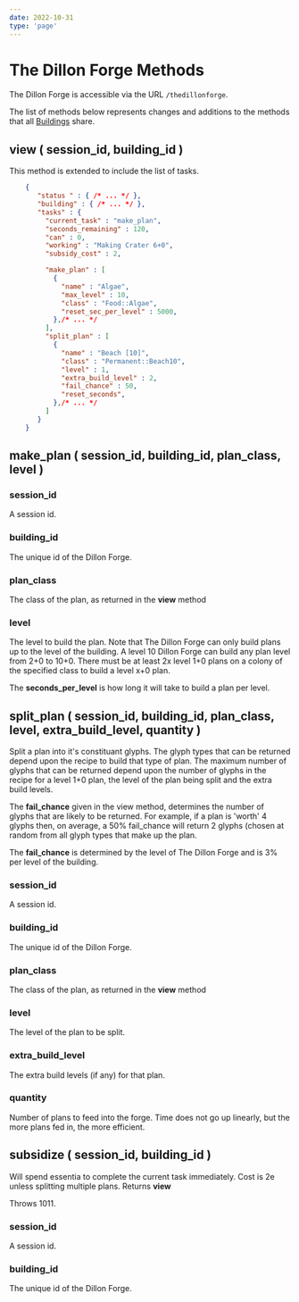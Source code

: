 ```yaml
---
date: 2022-10-31
type: 'page'
---
```


# The Dillon Forge Methods

The Dillon Forge is accessible via the URL `/thedillonforge`.

The list of methods below represents changes and additions to the methods that all [Buildings](/api/Buildings) share.

## view ( session_id, building_id )

This method is extended to include the list of tasks.

```json
    {
       "status " : { /* ... */ },
       "building" : { /* ... */ },
       "tasks" : {
         "current_task" : "make_plan",
         "seconds_remaining" : 120,
         "can" : 0,
         "working" : "Making Crater 6+0",
         "subsidy_cost" : 2,

         "make_plan" : [
           {
             "name" : "Algae",
             "max_level" : 10,
             "class" : "Food::Algae",
             "reset_sec_per_level" : 5000,
           },/* ... */
         ],
         "split_plan" : [
           {
             "name" : "Beach [10]",
             "class" : "Permanent::Beach10",
             "level" : 1,
             "extra_build_level" : 2,
             "fail_chance" : 50,
             "reset_seconds",
           },/* ... */
         ]
       }
    }
```

## make_plan ( session_id, building_id, plan_class, level )

### session_id

A session id.

### building_id

The unique id of the Dillon Forge.

### plan_class

The class of the plan, as returned in the **view** method

### level

The level to build the plan. Note that The Dillon Forge can only build plans
up to the level of the building. A level 10 Dillon Forge can build any plan level
from 2+0 to 10+0. There must be at least 2x level 1+0 plans on a colony of the
specified class to build a level x+0 plan.

The **seconds_per_level** is how long it will take to build a plan per level.

## split_plan ( session_id, building_id, plan_class, level, extra_build_level, quantity )

Split a plan into it's constituant glyphs. The glyph types that can be returned
depend upon the recipe to build that type of plan. The maximum number of glyphs
that can be returned depend upon the number of glyphs in the recipe for a level
1+0 plan, the level of the plan being split and the extra build levels.

The **fail_chance** given in the view method, determines the number of glyphs that
are likely to be returned. For example, if a plan is 'worth' 4 glyphs then, on
average, a 50% fail_chance will return 2 glyphs (chosen at random from all glyph
types that make up the plan.

The **fail_chance** is determined by the level of The Dillon Forge and is 3% per
level of the building.

### session_id

A session id.

### building_id

The unique id of the Dillon Forge.

### plan_class

The class of the plan, as returned in the **view** method

### level

The level of the plan to be split.

### extra_build_level

The extra build levels (if any) for that plan.

### quantity

Number of plans to feed into the forge. Time does not go up linearly, but the more plans fed in, the more efficient.

## subsidize ( session_id, building_id )

Will spend essentia to complete the current task immediately. Cost is 2e unless splitting multiple plans. Returns **view**

Throws 1011.

### session_id

A session id.

### building_id

The unique id of the Dillon Forge.

```

```
